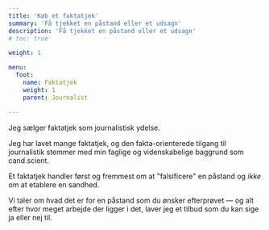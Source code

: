 ```yaml
---
title: 'Køb et faktatjek'
summary: 'Få tjekket en påstand eller et udsagn'
description: 'Få tjekket en påstand eller et udsagn'
# toc: true

weight: 1

menu:
  foot:
    name: Faktatjek
    weight: 1
    parent: Journalist

---
```


Jeg sælger faktatjek som journalistisk ydelse.

Jeg  har lavet mange faktatjek, og den fakta-orienterede tilgang til journalistik stemmer med min faglige og videnskabelige baggrund som cand.scient.

Et faktatjek handler først og fremmest om at "falsificere" en påstand og *ikke* om at etablere en sandhed.

Vi taler om  hvad det er for en påstand som du ønsker efterprøvet — og alt efter hvor meget arbejde der ligger i det, laver jeg et tilbud som du kan sige ja eller nej til.
